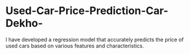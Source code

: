 # Used-Car-Price-Prediction-Car-Dekho-
I have developed a regression model that accurately predicts the price of used cars based on various features and characteristics.
